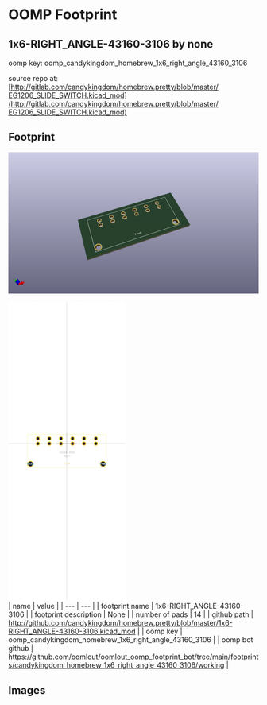 # OOMP Footprint  
## 1x6-RIGHT_ANGLE-43160-3106  by none  
  
oomp key: oomp_candykingdom_homebrew_1x6_right_angle_43160_3106  
  
source repo at: [http://gitlab.com/candykingdom/homebrew.pretty/blob/master/‎EG1206‎_SLIDE_SWITCH.kicad_mod](http://gitlab.com/candykingdom/homebrew.pretty/blob/master/‎EG1206‎_SLIDE_SWITCH.kicad_mod)  
## Footprint  
  
[![working_kicad_pcb_3d.png](working_kicad_pcb_3d_600.png)](working_kicad_pcb_3d.png)  
  
[![working.png](working_600.png)](working.png)  
| name | value | 
| --- | --- | 
| footprint name | 1x6-RIGHT_ANGLE-43160-3106 | 
| footprint description | None | 
| number of pads | 14 | 
| github path | http://github.com/candykingdom/homebrew.pretty/blob/master/1x6-RIGHT_ANGLE-43160-3106.kicad_mod | 
| oomp key | oomp_candykingdom_homebrew_1x6_right_angle_43160_3106 | 
| oomp bot github | https://github.com/oomlout/oomlout_oomp_footprint_bot/tree/main/footprints/candykingdom_homebrew_1x6_right_angle_43160_3106/working | 
## Images  
